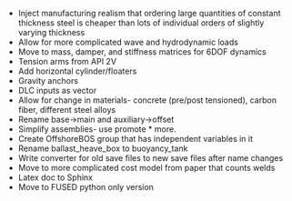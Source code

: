 - Inject manufacturing realism that ordering large quantities of constant thickness steel is cheaper than lots of individual orders of slightly varying thickness
- Allow for more complicated wave and hydrodynamic loads
- Move to mass, damper, and stiffness matrices for 6DOF dynamics
- Tension arms from API 2V
- Add horizontal cylinder/floaters
- Gravity anchors
- DLC inputs as vector
- Allow for change in materials- concrete (pre/post tensioned), carbon fiber, different steel alloys
- Rename base->main and auxiliary->offset
- Simplify assemblies- use promote * more.
- Create OffshoreBOS group that has independent variables in it
- Rename ballast_heave_box to buoyancy_tank
- Write converter for old save files to new save files after name changes
- Move to more complicated cost model from paper that counts welds
- Latex doc to Sphinx
- Move to FUSED python only version


